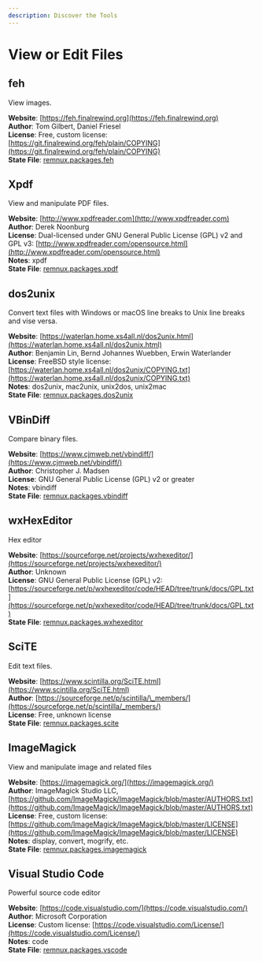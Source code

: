 ```yaml
---
description: Discover the Tools
---
```


# View or Edit Files

## feh

View images.

**Website**: [https://feh.finalrewind.org](https://feh.finalrewind.org)  
**Author**: Tom Gilbert, Daniel Friesel  
**License**: Free, custom license: [https://git.finalrewind.org/feh/plain/COPYING](https://git.finalrewind.org/feh/plain/COPYING)  
**State File**: [remnux.packages.feh](https://github.com/REMnux/salt-states/blob/master/remnux/packages/feh.sls)

## Xpdf

View and manipulate PDF files.

**Website**: [http://www.xpdfreader.com](http://www.xpdfreader.com)  
**Author**: Derek Noonburg  
**License**: Dual-licensed under GNU General Public License \(GPL\) v2 and GPL v3: [http://www.xpdfreader.com/opensource.html](http://www.xpdfreader.com/opensource.html)  
**Notes**: xpdf  
**State File**: [remnux.packages.xpdf](https://github.com/REMnux/salt-states/blob/master/remnux/packages/xpdf.sls)

## dos2unix

Convert text files with Windows or macOS line breaks to Unix line breaks and vise versa.

**Website**: [https://waterlan.home.xs4all.nl/dos2unix.html](https://waterlan.home.xs4all.nl/dos2unix.html)  
**Author**: Benjamin Lin, Bernd Johannes Wuebben, Erwin Waterlander  
**License**: FreeBSD style license: [https://waterlan.home.xs4all.nl/dos2unix/COPYING.txt](https://waterlan.home.xs4all.nl/dos2unix/COPYING.txt)  
**Notes**: dos2unix, mac2unix, unix2dos, unix2mac  
**State File**: [remnux.packages.dos2unix](https://github.com/REMnux/salt-states/blob/master/remnux/packages/dos2unix.sls)

## VBinDiff

Compare binary files.

**Website**: [https://www.cjmweb.net/vbindiff/](https://www.cjmweb.net/vbindiff/)  
**Author**: Christopher J. Madsen  
**License**: GNU General Public License \(GPL\) v2 or greater  
**Notes**: vbindiff  
**State File**: [remnux.packages.vbindiff](https://github.com/REMnux/salt-states/blob/master/remnux/packages/vbindiff.sls)

## wxHexEditor

Hex editor

**Website**: [https://sourceforge.net/projects/wxhexeditor/](https://sourceforge.net/projects/wxhexeditor/)  
**Author**: Unknown  
**License**: GNU General Public License \(GPL\) v2: [https://sourceforge.net/p/wxhexeditor/code/HEAD/tree/trunk/docs/GPL.txt](https://sourceforge.net/p/wxhexeditor/code/HEAD/tree/trunk/docs/GPL.txt)  
**State File**: [remnux.packages.wxhexeditor](https://github.com/REMnux/salt-states/blob/master/remnux/packages/wxhexeditor.sls)

## SciTE

Edit text files.

**Website**: [https://www.scintilla.org/SciTE.html](https://www.scintilla.org/SciTE.html)  
**Author**: [https://sourceforge.net/p/scintilla/\_members/](https://sourceforge.net/p/scintilla/_members/)  
**License**: Free, unknown license  
**State File**: [remnux.packages.scite](https://github.com/REMnux/salt-states/blob/master/remnux/packages/scite.sls)

## ImageMagick

View and manipulate image and related files

**Website**: [https://imagemagick.org/](https://imagemagick.org/)  
**Author**: ImageMagick Studio LLC, [https://github.com/ImageMagick/ImageMagick/blob/master/AUTHORS.txt](https://github.com/ImageMagick/ImageMagick/blob/master/AUTHORS.txt)  
**License**: Free, custom license: [https://github.com/ImageMagick/ImageMagick/blob/master/LICENSE](https://github.com/ImageMagick/ImageMagick/blob/master/LICENSE)  
**Notes**: display, convert, mogrify, etc.  
**State File**: [remnux.packages.imagemagick](https://github.com/REMnux/salt-states/blob/master/remnux/packages/imagemagick.sls)

## Visual Studio Code

Powerful source code editor

**Website**: [https://code.visualstudio.com/](https://code.visualstudio.com/)  
**Author**: Microsoft Corporation  
**License**: Custom license: [https://code.visualstudio.com/License/](https://code.visualstudio.com/License/)  
**Notes**: code  
**State File**: [remnux.packages.vscode](https://github.com/REMnux/salt-states/blob/master/remnux/packages/vscode.sls)

